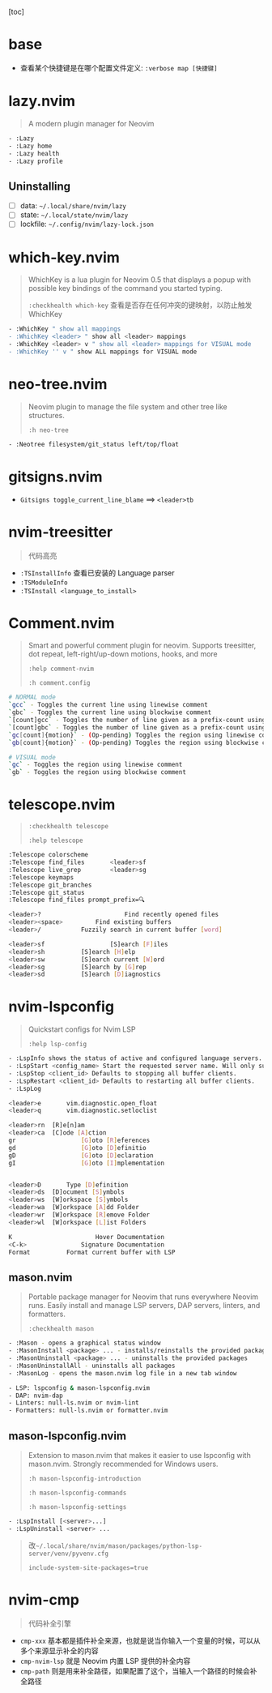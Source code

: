 [toc]

# base

- 查看某个快捷键是在哪个配置文件定义: `:verbose map [快捷键]`

# lazy.nvim

> A modern plugin manager for Neovim

```bash
- :Lazy
- :Lazy home
- :Lazy health
- :Lazy profile
```

## Uninstalling

- [ ] data: `~/.local/share/nvim/lazy`
- [ ] state: `~/.local/state/nvim/lazy`
- [ ] lockfile: `~/.config/nvim/lazy-lock.json`

# which-key.nvim

> WhichKey is a lua plugin for Neovim 0.5 that displays a popup with possible key bindings of the command you started typing.
>
> `:checkhealth which-key` 查看是否存在任何冲突的键映射，以防止触发 WhichKey

```bash
- :WhichKey " show all mappings
- :WhichKey <leader> " show all <leader> mappings
- :WhichKey <leader> v " show all <leader> mappings for VISUAL mode
- :WhichKey '' v " show ALL mappings for VISUAL mode
```

# neo-tree.nvim

> Neovim plugin to manage the file system and other tree like structures.
>
> `:h neo-tree`

```bash
- :Neotree filesystem/git_status left/top/float
```

# gitsigns.nvim

- `Gitsigns toggle_current_line_blame` ==> `<leader>tb`

# nvim-treesitter

> 代码高亮

- `:TSInstallInfo` 查看已安装的 Language parser
- `:TSModuleInfo`
- `:TSInstall <language_to_install>`

# Comment.nvim

> Smart and powerful comment plugin for neovim. Supports treesitter, dot repeat, left-right/up-down motions, hooks, and more
>
> `:help comment-nvim`
>
> `:h comment.config`

```bash
# NORMAL mode
`gcc` - Toggles the current line using linewise comment
`gbc` - Toggles the current line using blockwise comment
`[count]gcc` - Toggles the number of line given as a prefix-count using linewise
`[count]gbc` - Toggles the number of line given as a prefix-count using blockwise
`gc[count]{motion}` - (Op-pending) Toggles the region using linewise comment ==> `gcp[count]{motion}`
`gb[count]{motion}` - (Op-pending) Toggles the region using blockwise comment ==> `gbp[count]{motion}`

# VISUAL mode
`gc` - Toggles the region using linewise comment
`gb` - Toggles the region using blockwise comment
```

# telescope.nvim

> `:checkhealth telescope`
>
> `:help telescope`

```bash
:Telescope colorscheme
:Telescope find_files		<leader>sf
:Telescope live_grep		<leader>sg
:Telescope keymaps
:Telescope git_branches
:Telescope git_status
:Telescope find_files prompt_prefix=🔍

<leader>?						Find recently opened files
<leader><space>			Find existing buffers
<leader>/           Fuzzily search in current buffer [word]

<leader>sf					[S]earch [F]iles
<leader>sh          [S]earch [H]elp
<leader>sw          [S]earch current [W]ord
<leader>sg          [S]earch by [G]rep
<leader>sd          [S]earch [D]iagnostics
```

# nvim-lspconfig

> Quickstart configs for Nvim LSP
>
> `:help lsp-config`

```bash
- :LspInfo shows the status of active and configured language servers.
- :LspStart <config_name> Start the requested server name. Will only successfully start if the command detects a root directory matching the current config. Pass autostart = false to your .setup{} call for a language server if you would like to launch clients solely with this command. Defaults to all servers matching current buffer filetype.
- :LspStop <client_id> Defaults to stopping all buffer clients.
- :LspRestart <client_id> Defaults to restarting all buffer clients.
- :LspLog
```

```bash
<leader>e		vim.diagnostic.open_float
<leader>q		vim.diagnostic.setloclist

<leader>rn	[R]e[n]am
<leader>ca	[C]ode [A]ction
gr					[G]oto [R]eferences
gd					[G]oto [D]efinitio
gD					[G]oto [D]eclaration
gI					[G]oto [I]mplementation


<leader>D		Type [D]efinition
<leader>ds	[D]ocument [S]ymbols
<leader>ws	[W]orkspace [S]ymbols
<leader>wa	[W]orkspace [A]dd Folder
<leader>wr	[W]orkspace [R]emove Folder
<leader>wl	[W]orkspace [L]ist Folders

K						Hover Documentation
<C-k>				Signature Documentation
Format			Format current buffer with LSP

```

## mason.nvim

> Portable package manager for Neovim that runs everywhere Neovim runs. Easily install and manage LSP servers, DAP servers, linters, and formatters.
>
> `:checkhealth mason`

```bash
- :Mason - opens a graphical status window
- :MasonInstall <package> ... - installs/reinstalls the provided packages
- :MasonUninstall <package> ... - uninstalls the provided packages
- :MasonUninstallAll - uninstalls all packages
- :MasonLog - opens the mason.nvim log file in a new tab window

- LSP: lspconfig & mason-lspconfig.nvim
- DAP: nvim-dap
- Linters: null-ls.nvim or nvim-lint
- Formatters: null-ls.nvim or formatter.nvim
```

## mason-lspconfig.nvim

> Extension to mason.nvim that makes it easier to use lspconfig with mason.nvim. Strongly recommended for Windows users.
>
> `:h mason-lspconfig-introduction`
>
> `:h mason-lspconfig-commands`
>
> `:h mason-lspconfig-settings`

```bash
- :LspInstall [<server>...]
- :LspUninstall <server> ...
```

> 改`~/.local/share/nvim/mason/packages/python-lsp-server/venv/pyvenv.cfg` 
> 
> `include-system-site-packages=true`

# nvim-cmp

> 代码补全引擎

- `cmp-xxx` 基本都是插件补全来源，也就是说当你输入一个变量的时候，可以从多个来源显示补全的内容
- `cmp-nvim-lsp` 就是 Neovim 内置 LSP 提供的补全内容
- `cmp-path` 则是用来补全路径，如果配置了这个，当输入一个路径的时候会补全路径
